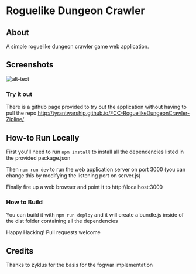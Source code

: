 # Roguelike Dungeon Crawler

## About
A simple roguelike dungeon crawler game web application.

## Screenshots
![alt-text](./link-to-preview.png?raw=true)

### Try it out
There is a github page provided to try out the application without having to pull the repo
http://tyrantwarship.github.io/FCC-RoguelikeDungeonCrawler-Zipline/

## How-to Run Locally
First you'll need to run `npm install` to install all the dependencies listed in the provided package.json

Then `npm run dev` to run the web application server on port 3000 (you can change this by modifying the listening port on server.js)

Finally fire up a web browser and point it to http://localhost:3000

### How to Build
You can build it with `npm run deploy` and it will create a bundle.js inside of the dist folder containing all the dependencies

Happy Hacking! Pull requests welcome

## Credits
Thanks to zyklus for the basis for the fogwar implementation
